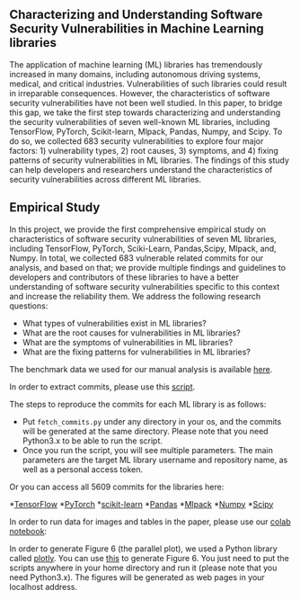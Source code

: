 ## Characterizing and Understanding Software Security Vulnerabilities in Machine Learning libraries

The application of machine learning (ML) libraries has tremendously increased in many domains, including autonomous driving systems, medical, and critical industries. Vulnerabilities of such libraries could result in irreparable consequences. However, the characteristics of software security vulnerabilities have not been well studied. In this paper, to bridge this gap, we take the first step towards characterizing and understanding the security vulnerabilities of seven well-known ML libraries, including TensorFlow, PyTorch, Scikit-learn, Mlpack, Pandas, Numpy, and Scipy. To do so, we collected 683 security vulnerabilities to explore four major factors: 1) vulnerability types, 2) root causes, 3) symptoms, and 4) fixing patterns of security vulnerabilities in ML libraries. The findings of this study can help developers and researchers understand the characteristics of security vulnerabilities across different ML libraries.

## Empirical Study
In this project, we provide the first comprehensive empirical study on characteristics of software security vulnerabilities of seven ML libraries, including TensorFlow, PyTorch, Sciki-Learn, Pandas,Scipy, Mlpack, and, Numpy. In total, we collected 683 vulnerable related commits for our analysis, and based on that; we provide multiple findings and guidelines to developers and contributors of these libraries to have a better understanding of software security vulnerabilities specific to this context and increase the reliability them. We address the following research questions:

* What types of vulnerabilities exist in ML libraries?
* What are the root causes for vulnerabilities in ML libraries?
* What are the symptoms of vulnerabilities in ML libraries?
* What are the fixing patterns for vulnerabilities in ML libraries?

The benchmark data we used for our manual analysis is available [here](https://github.com/cse19922021/Deep-Learning-Security-Vulnerabilities/blob/main/benchmark.csv).

In order to extract commits, please use this [script](https://github.com/cse19922021/Deep-Learning-Security-Vulnerabilities/blob/main/fetch_commits.py).

The steps to reproduce the commits for each ML library is as follows:
* Put `fetch_commits.py` under any directory in your os, and the commits will be generated at the same directory. Please note that you need Python3.x to be able to run the script. 
* Once you run the script, you will see multiple parameters. The main parameters are the target ML library username and repository name, as well as a personal access token.

Or you can access all 5609 commits for the libraries here: 

*[TensorFlow](https://github.com/cse19922021/Deep-Learning-Security-Vulnerabilities/blob/main/tensorflow.txt)
*[PyTorch](https://github.com/cse19922021/Deep-Learning-Security-Vulnerabilities/blob/main/PyTorch.txt)
*[scikit-learn](https://github.com/cse19922021/Deep-Learning-Security-Vulnerabilities/blob/main/scikit-learn.txt)
*[Pandas](https://github.com/cse19922021/Deep-Learning-Security-Vulnerabilities/blob/main/pandas.txt)
*[Mlpack](https://github.com/cse19922021/Deep-Learning-Security-Vulnerabilities/blob/main/mlpack)
*[Numpy](https://github.com/cse19922021/Deep-Learning-Security-Vulnerabilities/blob/main/numpy.txt)
*[Scipy](https://github.com/cse19922021/Deep-Learning-Security-Vulnerabilities/blob/main/scipy)

In order to run data for images and tables in the paper, please use our [colab notebook](https://colab.research.google.com/drive/1xuicNIIuKrbh76KN28uHQIotBihidm7y?usp=sharing):


In order to generate Figure 6 (the parallel plot), we used a Python library called [plotly](https://plotly.com/). You can use [this](https://github.com/cse19922021/Deep-Learning-Security-Vulnerabilities/blob/main/ppScript.py) to generate Figure 6. You just need to put the scripts anywhere in your home directory and run it (please note that you need Python3.x). The figures will be generated as web pages in your localhost address.

<!--In order to run our developed automated mutation testing tool (DeepMute), please refer to [Link](https://github.com/cse19922021/DeepMute/tree/main). -->

<!-- To generate distributions according to each research question in the paper, we use [this](https://github.com/cse19922021/Deep-Learning-Security-Vulnerabilities/blob/main/generate_figs.R) written in R. You can simply run the script and all related figures will be generated automatically in PDF format. Prerequisite of running R scripts is to install [R](https://www.r-project.org/) base according to your platform. Also, it is highly recommended to use [R studio](https://www.rstudio.com/) to generate the figures. Please make sure:
 -->
<!-- * You place benchmark [data](https://github.com/cse19922021/Deep-Learning-Security-Vulnerabilities/blob/main/benchmark.csv) under same directory where the [script](https://github.com/cse19922021/Deep-Learning-Security-Vulnerabilities/blob/main/generate_figs.R) is resided.
* When using R studio, make sure you change the work space directory to the directory where the benchmark data and the script are resided. You may want to set the working directory under /sessions/Set Working Directory/Choose Directory In R studio.  -->
